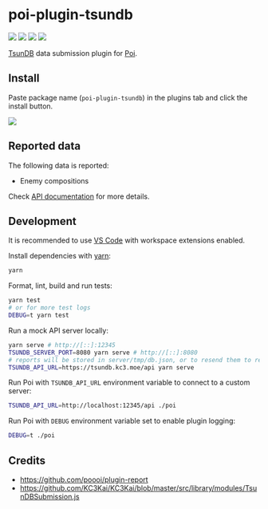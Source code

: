 # poi-plugin-tsundb

[![](https://img.shields.io/npm/v/poi-plugin-tsundb.svg)](https://www.npmjs.com/package/poi-plugin-tsundb)
[![](https://img.shields.io/npm/dm/poi-plugin-tsundb.svg)](https://www.npmjs.com/package/poi-plugin-tsundb)
[![](https://img.shields.io/travis/kcwiki/poi-plugin-tsundb.svg)](https://travis-ci.org/kcwiki/poi-plugin-tsundb)
[![](https://img.shields.io/david/dev/kcwiki/poi-plugin-tsundb.svg)](https://david-dm.org/kcwiki/poi-plugin-tsundb?type=dev)

[TsunDB](https://tsundb.kc3.moe/) data submission plugin for [Poi](https://poi.io/).

## Install

Paste package name (`poi-plugin-tsundb`) in the plugins tab and click the install button.

![](https://i.imgur.com/G4wTCLS.png)

## Reported data

The following data is reported:

- Enemy compositions

Check [API documentation](https://github.com/kcwiki/poi-plugin-tsundb/blob/master/docs/api.md) for more details.

## Development

It is recommended to use [VS Code](https://code.visualstudio.com/) with workspace extensions enabled.

Install dependencies with [yarn](https://yarnpkg.com/):

```sh
yarn
```

Format, lint, build and run tests:

```sh
yarn test
# or for more test logs
DEBUG=t yarn test
```

Run a mock API server locally:

```sh
yarn serve # http://[::]:12345
TSUNDB_SERVER_PORT=8080 yarn serve # http://[::]:8080
# reports will be stored in server/tmp/db.json, or to resend them to real API server:
TSUNDB_API_URL=https://tsundb.kc3.moe/api yarn serve
```

Run Poi with `TSUNDB_API_URL` environment variable to connect to a custom server:

```sh
TSUNDB_API_URL=http://localhost:12345/api ./poi
```

Run Poi with `DEBUG` environment variable set to enable plugin logging:

```sh
DEBUG=t ./poi
```

## Credits

- https://github.com/poooi/plugin-report
- https://github.com/KC3Kai/KC3Kai/blob/master/src/library/modules/TsunDBSubmission.js
